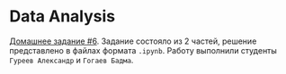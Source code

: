 # Data Analysis
[Домашнее задание #6](https://github.com/AMGureev/DataAnalysis/tree/main/HW6). Задание состояло из 2 частей, решение представлено в файлах формата `.ipynb`. Работу выполнили студенты `Гуреев Александр` и `Гогаев Бадма`.
